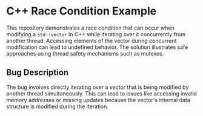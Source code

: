 # C++ Race Condition Example

This repository demonstrates a race condition that can occur when modifying a `std::vector` in C++ while iterating over it concurrently from another thread. Accessing elements of the vector during concurrent modification can lead to undefined behavior.  The solution illustrates safe approaches using thread safety mechanisms such as mutexes.

## Bug Description

The bug involves directly iterating over a vector that is being modified by another thread simultaneously. This can lead to issues like accessing invalid memory addresses or missing updates because the vector's internal data structure is modified during the iteration.
